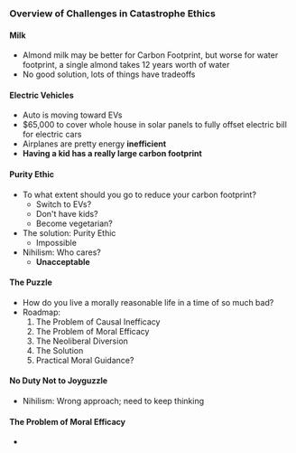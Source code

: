 ### Overview of Challenges in Catastrophe Ethics
#### Milk
- Almond milk may be better for Carbon Footprint, but worse for water footprint, a single almond takes 12 years worth of water
- No good solution, lots of things have tradeoffs

#### Electric Vehicles
- Auto is moving toward EVs
- \$65,000 to cover whole house in solar panels to fully offset electric bill for electric cars
- Airplanes are pretty energy **inefficient**
- **Having a kid has a really large carbon footprint**

#### Purity Ethic
- To what extent should you go to reduce your carbon footprint?
	- Switch to EVs?
	- Don't have kids?
	- Become vegetarian?
- The solution: Purity Ethic
	- Impossible
- Nihilism: Who cares?
	- **Unacceptable**

#### The Puzzle
- How do you live a morally reasonable life in a time of so much bad?
- Roadmap:
	1. The Problem of Causal Inefficacy
	2. The Problem of Moral Efficacy
	3. The Neoliberal Diversion
	4. The Solution
	5. Practical Moral Guidance?

#### No Duty Not to Joyguzzle
- Nihilism: Wrong approach; need to keep thinking

#### The Problem of Moral Efficacy
- 